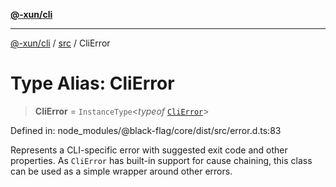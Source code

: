[**@-xun/cli**](../../README.md)

***

[@-xun/cli](../../README.md) / [src](../README.md) / CliError

# Type Alias: CliError

> **CliError** = `InstanceType`\<*typeof* [`CliError`](../variables/CliError.md)\>

Defined in: node\_modules/@black-flag/core/dist/src/error.d.ts:83

Represents a CLI-specific error with suggested exit code and other
properties. As `CliError` has built-in support for cause chaining, this class
can be used as a simple wrapper around other errors.
